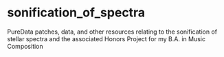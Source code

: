 # sonification_of_spectra
PureData patches, data, and other resources relating to the sonification of stellar spectra and the associated Honors Project for my B.A. in Music Composition
